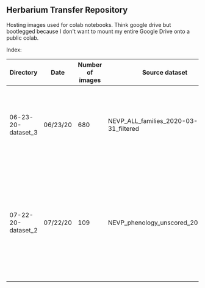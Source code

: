 ## Herbarium Transfer Repository

Hosting images used for colab notebooks. Think google drive but bootlegged because I don't want to mount my entire Google Drive onto a public colab. 

Index:

| Directory | Date | Number of images | Source dataset | Misc. | 
| - | - | - | - | - | 
| 06-23-20-dataset_3 | 06/23/20 | 680 | NEVP_ALL_families_2020-03-31_filtered | "Dataset 3". Images the model has never been trained on|
| 07-22-20-dataset_2 | 07/22/20 | 109 | NEVP_phenology_unscored_20191206 | "Dataset 2". Images from families the model has been trained on, but never seen before properly | 
